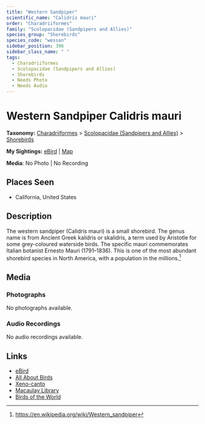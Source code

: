 ```yaml
---
title: "Western Sandpiper"
scientific_name: "Calidris mauri"
order: "Charadriiformes"
family: "Scolopacidae (Sandpipers and Allies)"
species_group: "Shorebirds"
species_code: "wessan"
sidebar_position: 396
sidebar_class_name: " "
tags: 
  - Charadriiformes
  - Scolopacidae (Sandpipers and Allies)
  - Shorebirds
  - Needs Photo
  - Needs Audio
---
```


# Western Sandpiper <span className='sci_name'>Calidris mauri</span>

**Taxonomy:** [Charadriiformes](/tags/charadriiformes) > [Scolopacidae (Sandpipers and Allies)](/tags/scolopacidae-sandpipers-and-allies) > [Shorebirds](/tags/shorebirds)

**My Sightings:** [eBird](https://ebird.org/lifelist?r=world&time=life&spp=wessan) | [Map](/map?species_code=wessan)

**Media**: No Photo | No Recording

## Places Seen

* California, United States

## Description
The western sandpiper (Calidris mauri) is a small shorebird. The genus name is from Ancient Greek kalidris or skalidris, a term used by Aristotle for some grey-coloured waterside birds. The specific mauri commemorates Italian botanist Ernesto Mauri (1791–1836).
This is one of the most abundant shorebird species in North America, with a population in the millions.[^1]

[^1]: https://en.wikipedia.org/wiki/Western_sandpiper

## Media
### Photographs
No photographs available.

### Audio Recordings
No audio recordings available.

## Links
* [eBird](https://ebird.org/species/wessan) 
* [All About Birds](https://www.allaboutbirds.org/guide/wessan) 
* [Xeno-canto](https://www.xeno-canto.org/species/calidris-mauri) 
* [Macaulay Library](https://search.macaulaylibrary.org/catalog?taxonCode=wessan&sort=rating_rank_desc)
* [Birds of the World](https://birdsoftheworld.org/bow/species/wessan)
